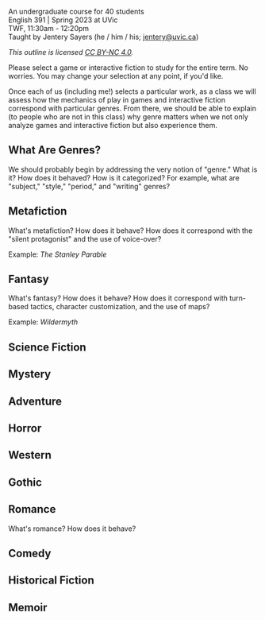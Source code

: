 An undergraduate course for 40 students  
English 391 | Spring 2023 at UVic  
TWF, 11:30am - 12:20pm    
Taught by Jentery Sayers (he / him / his; jentery@uvic.ca)    

*This outline is licensed [CC BY-NC 4.0](https://creativecommons.org/licenses/by-nc/4.0/).*

Please select a game or interactive fiction to study for the entire term. No worries. You may change your selection at any point, if you'd like. 

Once each of us (including me!) selects a particular work, as a class we will assess how the mechanics of play in games and interactive fiction correspond with particular genres. From there, we should be able to explain (to people who are not in this class) why genre matters when we not only analyze games and interactive fiction but also experience them. 

## What Are Genres? 

We should probably begin by addressing the very notion of "genre." What is it? How does it behaved? How is it categorized? For example, what are "subject," "style," "period," and "writing" genres?

## Metafiction

What's metafiction? How does it behave? How does it correspond with the "silent protagonist" and the use of voice-over? 

Example: *The Stanley Parable* 

## Fantasy 

What's fantasy? How does it behave? How does it correspond with turn-based tactics, character customization, and the use of maps? 

Example: *Wildermyth* 

## Science Fiction 

## Mystery 



## Adventure 

## Horror 

## Western 

## Gothic 

## Romance 

What's romance? How does it behave? 

## Comedy

## Historical Fiction 

## Memoir 
